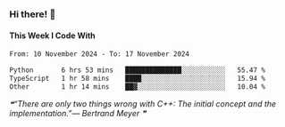 ### Hi there! 👋

#### This Week I Code With
<!--START_SECTION:waka-->

```txt
From: 10 November 2024 - To: 17 November 2024

Python       6 hrs 53 mins   ██████████████░░░░░░░░░░░   55.47 %
TypeScript   1 hr 58 mins    ████░░░░░░░░░░░░░░░░░░░░░   15.94 %
Other        1 hr 14 mins    ██▓░░░░░░░░░░░░░░░░░░░░░░   10.04 %
```

<!--END_SECTION:waka-->

<!--STARTS_HERE_QUOTE_README-->
<i>❝“There are only two things wrong with C++:  The initial concept and the implementation.”— Bertrand Meyer   ❞</i>
<!--ENDS_HERE_QUOTE_README-->
